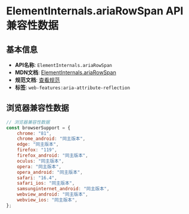 # ElementInternals.ariaRowSpan API 兼容性数据

## 基本信息

- **API名称**: `ElementInternals.ariaRowSpan`
- **MDN文档**: [ElementInternals.ariaRowSpan](https://developer.mozilla.org/docs/Web/API/ElementInternals/ariaRowSpan)
- **规范文档**: [查看规范](https://w3c.github.io/aria/#dom-ariamixin-ariarowspan)
- **标签**: `web-features:aria-attribute-reflection`

## 浏览器兼容性数据

```javascript
// 浏览器兼容性数据
const browserSupport = {
    chrome: "81",
    chrome_android: "同主版本",
    edge: "同主版本",
    firefox: "119",
    firefox_android: "同主版本",
    oculus: "同主版本",
    opera: "同主版本",
    opera_android: "同主版本",
    safari: "16.4",
    safari_ios: "同主版本",
    samsunginternet_android: "同主版本",
    webview_android: "同主版本",
    webview_ios: "同主版本",
};

```

